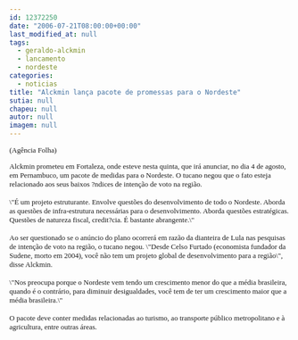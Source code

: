 ```yaml
---
id: 12372250
date: "2006-07-21T08:00:00+00:00"
last_modified_at: null
tags:
  - geraldo-alckmin
  - lancamento
  - nordeste
categories:
  - noticias
title: "Alckmin lança pacote de promessas para o Nordeste"
sutia: null
chapeu: null
autor: null
imagem: null
---
```

<p><FONT size=2></p>
<p><P><FONT face=Verdana>(Agência Folha)</FONT></P></p>
<p><P><FONT face=Verdana>Alckmin prometeu em Fortaleza, onde esteve nesta quinta, que irá anunciar, no dia 4 de agosto, em Pernambuco, um pacote de medidas para o Nordeste. O tucano negou que o fato esteja relacionado aos seus baixos ?ndices de intenção de voto na região.<BR><BR>\"É um projeto estruturante. Envolve questões do desenvolvimento de todo o Nordeste. Aborda as questões de infra-estrutura necessárias para o desenvolvimento. Aborda questões estratégicas. Questões de natureza fiscal, credit?cia. É bastante abrangente.\"<BR><BR>Ao ser questionado se o anúncio do plano ocorrerá em razão da dianteira de Lula nas pesquisas de intenção de voto na região, o tucano negou. \"Desde Celso Furtado (economista fundador da Sudene, morto em 2004), você não tem um projeto global de desenvolvimento para a região\", disse Alckmin.<BR><BR>\"Nos preocupa porque o Nordeste vem tendo um crescimento menor do que a média brasileira, quando é o contrário, para diminuir desigualdades, você tem de ter um crescimento maior que a média brasileira.\"<BR><BR>O pacote deve conter medidas relacionadas ao turismo, ao transporte público metropolitano e à agricultura, entre outras áreas.</FONT></P></FONT> </p>
